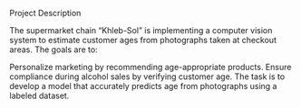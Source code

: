 Project Description

The supermarket chain “Khleb-Sol” is implementing a computer vision system to estimate customer ages from photographs taken at checkout areas. The goals are to:

Personalize marketing by recommending age-appropriate products.
Ensure compliance during alcohol sales by verifying customer age.
The task is to develop a model that accurately predicts age from photographs using a labeled dataset.
